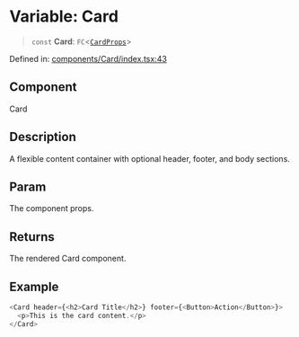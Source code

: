 # Variable: Card

> `const` **Card**: `FC`\<[`CardProps`](../interfaces/CardProps.md)\>

Defined in: [components/Card/index.tsx:43](https://github.com/onyx-og/prismal/blob/7e948b825c73ffc9bb10fe5a1890783eb7215c77/packages/react/src/components/Card/index.tsx#L43)

## Component

Card

## Description

A flexible content container with optional header, footer, and body sections.

## Param

The component props.

## Returns

The rendered Card component.

## Example

```ts
<Card header={<h2>Card Title</h2>} footer={<Button>Action</Button>}>
  <p>This is the card content.</p>
</Card>
```
